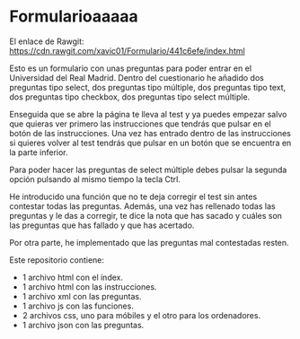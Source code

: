 # Formularioaaaaa

El enlace de Rawgit: https://cdn.rawgit.com/xavic01/Formulario/441c6efe/index.html

Esto es un formulario con unas preguntas para poder entrar en el Universidad del Real Madrid.
Dentro del cuestionario he añadido dos preguntas tipo select, dos preguntas tipo múltiple, dos preguntas tipo text, dos preguntas tipo checkbox, dos preguntas tipo select múltiple.

Enseguida que se abre la página te lleva al test y ya puedes empezar salvo que quieras ver primero las instrucciones que tendrás que pulsar en el botón de las instrucciones. Una vez has entrado dentro de las instrucciones si quieres volver al test tendrás que pulsar en un botón que se encuentra en la parte inferior.

Para poder hacer las preguntas de select múltiple debes pulsar la segunda opción pulsando al mismo tiempo la tecla Ctrl.

He introducido una función que no te deja corregir el test sin antes contestar todas las preguntas. Además, una vez has rellenado todas las preguntas y le das a corregir, te dice la nota que has sacado y cuáles son las preguntas que has fallado y que has acertado.

Por otra parte, he implementado que las preguntas mal contestadas resten.

Este repositorio contiene:
- 1 archivo html con el índex.
- 1 archivo html con las instrucciones.
- 1 archivo xml con las preguntas.
- 1 archivo js con las funciones.
- 2 archivos css, uno para móbiles y el otro para los ordenadores.
- 1 archivo json con las preguntas.
